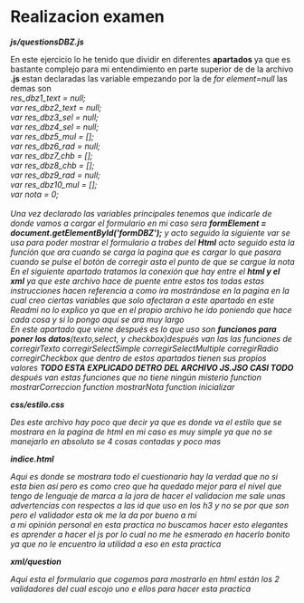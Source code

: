 # Realizacion examen
 <b><i>js/questionsDBZ.js</i> </b> 

En este ejercicio lo he tenido que dividir en diferentes <b>apartados </b> ya que es bastante complejo para mi entendimiento en parte superior de de la archivo<b> .js </b> estan declaradas las variable empezando por la de <i>for element=null</i> las demas son <i></br> res_dbz1_text = null;</br>var res_dbz2_text = null;</br>var res_dbz3_sel = null;</br>var res_dbz4_sel = null;</br>
var res_dbz5_mul = [];</br>var res_dbz6_rad = null;</br>var res_dbz7_chb = [];</br>var res_dbz8_chb = [];</br> var res_dbz9_rad = null;</br>var res_dbz10_mul = [];</br>var nota = 0;</br> </br> Una vez declarado las variables principales tenemos que indicarle de donde vamos a cargar el formulario en mi caso sera <b>	formElement = document.getElementById('formDBZ');</b> y acto seguido la siguiente var se usa para poder mostrar el formulario a trabes del <b>Html</b> acto seguido esta la función que ara cuando se carga la pagina que es cargar lo que pasara cuando se pulse el botón de corregir asta el punto de que se cargue la nota</br> En el siguiente  apartado tratamos la conexión que hay entre el <b>html y el xml</b> ya que este archivo hace de puente entre estos tos todas estas instrucciones hacen referencia a como ira mostrándose en la pagina en la cual creo ciertas variables que solo afectaran a este apartado en este Readmi no lo explico ya que en el propio archivo he ido poniendo que hace cada cosa y si lo pongo aquí se ara muy largo<br>En este apartado que viene después es lo que uso son <b>funcionos para poner los datos</b>(texto,select, y checkbox)después van las las funciones de corregirTexto
corregirSelectSimple corregirSelectMultiple corregirRadio corregirCheckbox que dentro de estos apartados tienen sus propios valores <B>TODO ESTA EXPLICADO DETRO DEL ARCHIVO JS.JSO CASI  TODO</B>  después van estas funciones que no tiene ningún misterio function mostrarCorreccion function mostrarNota function inicializar

 <b><i>css/estilo.css</i> </b> 

Des este archivo hay poco que decir ya que es donde va  el estilo que se mostrara en la pagina de html en mi caso es muy simple ya que no se manejarlo en absoluto se 4 cosas contadas y poco mas


 <b><i>indice.html</i> </b>

Aqui es donde se mostrara todo el cuestionario hay la verdad que no si esta bien así pero es como creo que ha quedado mejor para el nivel que tengo de lenguaje de marca a la jora de hacer el validacion me sale unas advertencias con respectos a las id que uso en los h3 y no se por que son pero el validador esta ok me la da por bueno a mi </br>a mi opinión personal en esta practica no buscamos hacer esto elegantes es aprender a hacer el js por lo cual no me he esmerado en hacerlo bonito ya que no le encuentro la utilidad a eso en esta practica

<b><i>xml/question</i> </b>

Aquí esta el formulario que cogemos para mostrarlo en html están los 2 validadores del cual escojo uno e ellos para hacer esta practica  